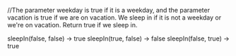
//The parameter weekday is true if it is a weekday, and the parameter vacation is true if we are on vacation. We sleep in if it is not a weekday or we're on vacation. Return true if we sleep in.


sleepIn(false, false) → true
sleepIn(true, false) → false
sleepIn(false, true) → true